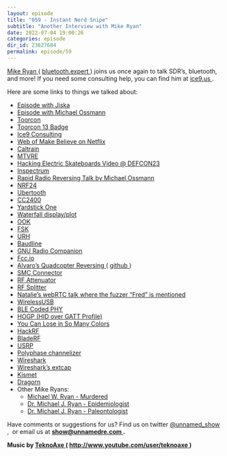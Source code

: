 ```yaml
---
layout: episode
title: "059 - Instant Nerd Snipe"
subtitle: "Another Interview with Mike Ryan"
date: 2022-07-04 19:00:26
categories: episode
dir_id: 23627684
permalink: episode/59
---
```

<p>
 <a href="https://twitter.com/mpeg4codec">
  Mike Ryan
 </a>
 (
 <a href="https://bluetooth.expert/">
  bluetooth.expert
 </a>
 ) joins us once again to talk SDR’s, bluetooth, and more! If you need some consulting help, you can find him at
 <a href="http://ice9.us">
  ice9.us
 </a>
 .
 <br/>
</p>
<p>
 Here are some links to things we talked about:
</p>
<ul>
 <li aria-level="1">
  <a href="https://unnamedre.com/episode/51">
   Episode with Jiska
  </a>
 </li>
 <li aria-level="1">
  <a href="https://unnamedre.com/episode/57">
   Episode with Michael Ossmann
  </a>
 </li>
 <li aria-level="1">
  <a href="https://toorcon.net/">
   Toorcon
  </a>
 </li>
 <li aria-level="1">
  <a href="https://greatscottgadgets.com/tc13badge/">
   Toorcon 13 Badge
  </a>
 </li>
 <li aria-level="1">
  <a href="https://ice9.us/">
   Ice9 Consulting
  </a>
 </li>
 <li aria-level="1">
  <a href="https://www.netflix.com/title/81122462">
   Web of Make Believe on Netflix
  </a>
 </li>
 <li aria-level="1">
  <a href="https://www.caltrain.com/">
   Caltrain
  </a>
 </li>
 <li aria-level="1">
  <a href="https://www.meetup.com/Mountain-View-Reverse-Engineering-Meetup/">
   MTVRE
  </a>
 </li>
 <li aria-level="1">
  <a href="https://www.youtube.com/watch?v=i03G2WEVgNA">
   Hacking Electric Skateboards Video @ DEFCON23
  </a>
 </li>
 <li aria-level="1">
  <a href="https://github.com/miek/inspectrum">
   Inspectrum
  </a>
 </li>
 <li aria-level="1">
  <a href="https://www.youtube.com/watch?v=8kIxlMIGctc">
   Rapid Radio Reversing Talk by Michael Ossmann
  </a>
 </li>
 <li aria-level="1">
  <a href="https://www.nordicsemi.com/products/nrf24-series">
   NRF24
  </a>
 </li>
 <li aria-level="1">
  <a href="https://greatscottgadgets.com/ubertoothone/">
   Ubertooth
  </a>
 </li>
 <li aria-level="1">
  <a href="https://www.ti.com/product/CC2400">
   CC2400
  </a>
 </li>
 <li aria-level="1">
  <a href="https://greatscottgadgets.com/yardstickone/">
   Yardstick One
  </a>
 </li>
 <li aria-level="1">
  <a href="https://en.wikipedia.org/wiki/Waterfall_plot">
   Waterfall display/plot
  </a>
 </li>
 <li aria-level="1">
  <a href="https://en.wikipedia.org/wiki/On%E2%80%93off_keying">
   OOK
  </a>
 </li>
 <li aria-level="1">
  <a href="https://en.wikipedia.org/wiki/Frequency-shift_keying">
   FSK
  </a>
 </li>
 <li aria-level="1">
  <a href="https://github.com/jopohl/urh">
   URH
  </a>
 </li>
 <li aria-level="1">
  <a href="https://www.baudline.com/">
   Baudline
  </a>
 </li>
 <li aria-level="1">
  <a href="https://www.gnuradio.org/">
   GNU Radio Companion
  </a>
 </li>
 <li aria-level="1">
  <a href="https://fcc.io/">
   Fcc.io
  </a>
 </li>
 <li aria-level="1">
  <a href="https://hackaday.com/2014/12/10/reverse-engineering-the-proto-x-quadcopter-radio/">
   Alvaro’s Quadcopter Reversing
  </a>
  (
  <a href="https://github.com/alvarop/protox">
   github
  </a>
  )
 </li>
 <li aria-level="1">
  <a href="https://en.wikipedia.org/wiki/SMC_connector">
   SMC Connector
  </a>
 </li>
 <li aria-level="1">
  <a href="https://www.everythingrf.com/browse/rf-attenuators#:~:text=RF%20Attenuators%20are%20components%20that,results%20based%20on%20your%20requirements.">
   RF Attenuator
  </a>
 </li>
 <li aria-level="1">
  <a href="https://www.electronics-notes.com/articles/radio/rf-combiner-splitter-coupler-hybrid/splitter-divider-combiner.php">
   RF Splitter
  </a>
 </li>
 <li aria-level="1">
  <a href="https://vimeo.com/335950239">
   Natalie’s webRTC talk where the fuzzer “Fred” is mentioned
  </a>
 </li>
 <li aria-level="1">
  <a href="https://www.eetimes.com/cypress-crafts-wireless-usb-solution/">
   WirelessUSB
  </a>
 </li>
 <li aria-level="1">
  <a href="https://www.novelbits.io/long-range-bluetooth-coded-phy/">
   BLE Coded PHY
  </a>
 </li>
 <li aria-level="1">
  <a href="https://www.ti.com.cn/cn/lit/an/swra715/swra715.pdf?ts=1656944702493">
   HOGP (HID over GATT Profile)
  </a>
 </li>
 <li aria-level="1">
  <a href="https://unnamedre.com/episode/26">
   You Can Lose in So Many Colors
  </a>
 </li>
 <li aria-level="1">
  <a href="https://greatscottgadgets.com/hackrf/one/">
   HackRF
  </a>
 </li>
 <li aria-level="1">
  <a href="https://www.nuand.com/">
   BladeRF
  </a>
 </li>
 <li aria-level="1">
  <a href="https://www.ettus.com/products/">
   USRP
  </a>
 </li>
 <li aria-level="1">
  <a href="https://wiki.gnuradio.org/index.php/Polyphase_Channelizer">
   Polyphase channelizer
  </a>
 </li>
 <li aria-level="1">
  <a href="https://www.wireshark.org">
   Wireshark
  </a>
 </li>
 <li aria-level="1">
  <a href="https://www.wireshark.org/docs/man-pages/extcap.html">
   Wireshark’s extcap
  </a>
 </li>
 <li aria-level="1">
  <a href="https://www.kismetwireless.net/">
   Kismet
  </a>
 </li>
 <li aria-level="1">
  <a href="https://twitter.com/kismetwireless">
   Dragorn
  </a>
 </li>
 <li aria-level="1">
  Other Mike Ryans:
 </li>
 <li style="list-style: none; display: inline">
  <ul>
   <li aria-level="2">
    <a href="https://en.wikipedia.org/wiki/Michael_W._Ryan">
     Michael W. Ryan - Murdered
    </a>
   </li>
   <li aria-level="2">
    <a href="https://en.wikipedia.org/wiki/Michael_J._Ryan_(doctor)">
     Dr. Michael J. Ryan - Epidemiologist
    </a>
   </li>
   <li aria-level="2">
    <a href="https://dino-data.ca/paleoinfocard.php?ID=48">
     Dr. Michael J. Ryan - Paleontologist
    </a>
   </li>
  </ul>
 </li>
</ul>
<p>
 Have comments or suggestions for us? Find us on twitter
 <a href="https://twitter.com/unnamed_show">
  @unnamed_show
 </a>
 ,  or email us at
 <a href="mailto:show@unnamedre.com">
  <strong>
   show@unnamedre.com
  </strong>
 </a>
 <strong>
  .
 </strong>
</p>
<p>
 <strong>
  Music by
 </strong>
 <a href="http://www.teknoaxe.com">
  <strong>
   TeknoAxe
  </strong>
 </a>
 <strong>
  (
 </strong>
 <a href="http://www.youtube.com/user/teknoaxe">
  <strong>
   http://www.youtube.com/user/teknoaxe
  </strong>
 </a>
 <strong>
  )
 </strong>
</p>
